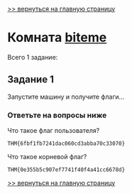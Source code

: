 

[>> вернуться на главную страницу](https://github.com/BEPb/tryhackme/blob/master/README.md)

# Комната [biteme](https://tryhackme.com/r/room/biteme) 

Всего 1 заданиe:
## Задание 1
Запустите машину и получите флаги...
### Ответьте на вопросы ниже
Что такое флаг пользователя?

```commandline
THM{6fbf1fb7241dac060cd3abba70c33070}
```
Что такое корневой флаг?
```commandline
THM{0e355b5c907ef7741f40f4a41cc6678d}
```

[>> вернуться на главную страницу](https://github.com/BEPb/tryhackme/blob/master/README.md)